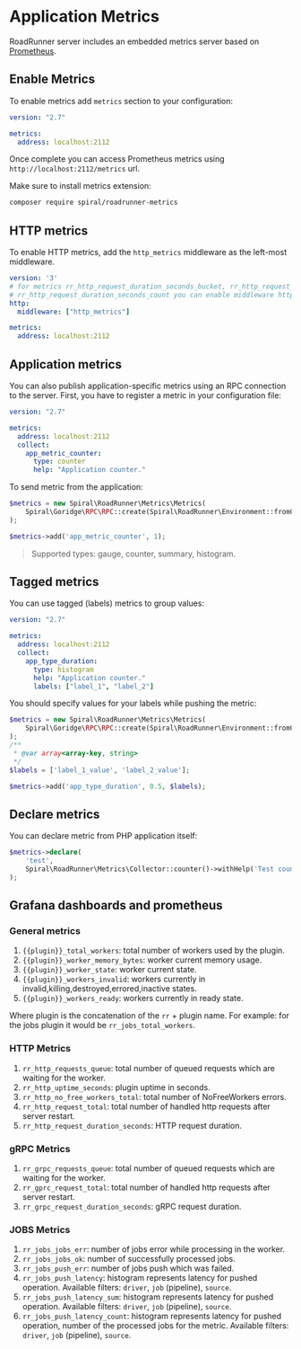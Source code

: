 # Application Metrics

RoadRunner server includes an embedded metrics server based on [Prometheus](https://prometheus.io/).

## Enable Metrics

To enable metrics add `metrics` section to your configuration:

```yaml
version: "2.7"

metrics:
  address: localhost:2112
```

Once complete you can access Prometheus metrics using `http://localhost:2112/metrics` url.

Make sure to install metrics extension:

```bash
composer require spiral/roadrunner-metrics
```

## HTTP metrics

To enable HTTP metrics, add the `http_metrics` middleware as the left-most middleware.

```yaml
version: '3'
# for metrics rr_http_request_duration_seconds_bucket, rr_http_request_duration_seconds_sum,
# rr_http_request_duration_seconds_count you can enable middleware http_metrics
http:
  middleware: ["http_metrics"]

metrics:
  address: localhost:2112

```

## Application metrics

You can also publish application-specific metrics using an RPC connection to the server. First, you have to register a metric in your
configuration file:

```yaml
version: "2.7"

metrics:
  address: localhost:2112
  collect:
    app_metric_counter:
      type: counter
      help: "Application counter."
```

To send metric from the application:

```php
$metrics = new Spiral\RoadRunner\Metrics\Metrics(
    Spiral\Goridge\RPC\RPC::create(Spiral\RoadRunner\Environment::fromGlobals()->getRPCAddress())
);

$metrics->add('app_metric_counter', 1);
```

> Supported types: gauge, counter, summary, histogram.

## Tagged metrics

You can use tagged (labels) metrics to group values:

```yaml
version: "2.7"

metrics:
  address: localhost:2112
  collect:
    app_type_duration:
      type: histogram
      help: "Application counter."
      labels: ["label_1", "label_2"]
```

You should specify values for your labels while pushing the metric:

```php
$metrics = new Spiral\RoadRunner\Metrics\Metrics(
    Spiral\Goridge\RPC\RPC::create(Spiral\RoadRunner\Environment::fromGlobals()->getRPCAddress())
);
/**
 * @var array<array-key, string>
 */
$labels = ['label_1_value', 'label_2_value'];

$metrics->add('app_type_duration', 0.5, $labels);
```

## Declare metrics

You can declare metric from PHP application itself:

```php
$metrics->declare(
    'test',
    Spiral\RoadRunner\Metrics\Collector::counter()->withHelp('Test counter')
);
```

## Grafana dashboards and prometheus

### General metrics
1. `{{plugin}}_total_workers`: total number of workers used by the plugin.
2. `{{plugin}}_worker_memory_bytes`: worker current memory usage.
3. `{{plugin}}_worker_state`: worker current state.
4. `{{plugin}}_workers_invalid`: workers currently in invalid,killing,destroyed,errored,inactive states.
5. `{{plugin}}_workers_ready`: workers currently in ready state.

Where plugin is the concatenation of the `rr` + plugin name. For example: for the jobs plugin it would be `rr_jobs_total_workers`.

### HTTP Metrics
1. `rr_http_requests_queue`: total number of queued requests which are waiting for the worker.
2. `rr_http_uptime_seconds`: plugin uptime in seconds.
3. `rr_http_no_free_workers_total`: total number of NoFreeWorkers errors.
4. `rr_http_request_total`: total number of handled http requests after server restart.
5. `rr_http_request_duration_seconds`: HTTP request duration.

### gRPC Metrics
1. `rr_grpc_requests_queue`: total number of queued requests which are waiting for the worker.
2. `rr_gprc_request_total`: total number of handled http requests after server restart.
3. `rr_grpc_request_duration_seconds`: gRPC request duration.

### JOBS Metrics
1. `rr_jobs_jobs_err`: number of jobs error while processing in the worker.
2. `rr_jobs_jobs_ok`: number of successfully processed jobs.
3. `rr_jobs_push_err`: number of jobs push which was failed.
4. `rr_jobs_push_latency`: histogram represents latency for pushed operation. Available filters: `driver`, `job` (pipeline), `source`.
5. `rr_jobs_push_latency_sum`: histogram represents latency for pushed operation. Available filters: `driver`, `job` (pipeline), `source`.
6. `rr_jobs_push_latency_count`: histogram represents latency for pushed operation, number of the processed jobs for the metric. Available filters: `driver`, `job` (pipeline), `source`.